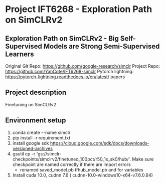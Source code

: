 # Project IFT6268 - Exploration Path on SimCLRv2 
## Exploration Path on SimCLRv2 - Big Self-Supervised Models are Strong Semi-Supervised Learners 


Original Git Repo: https://github.com/google-research/simclr
Project Repo: https://github.com/YanCote/IFT6268-simclr
Pytorch lightning: https://pytorch-lightning.readthedocs.io/en/latest/
papers 

## Project description

Finetuning on SimCLRv2

## Environment setup

1. conda create --name simclr
2. pip install -r requirement.txt
3. install google sdk https://cloud.google.com/sdk/docs/downloads-versioned-archives
4. gsutil cp -r 'gs://simclr-checkpoints/simclrv2/finetuned_100pct/r50_1x_sk0/hub/'. Make sure checkpoint are named correctly if there are import errors 
    - renamed saved_model.pb tfhub_model.pb and  for variables
6. Install cuda 10.0, cudnn 7.6 ( cudnn-10.0-windows10-x64-v7.6.0.64)
